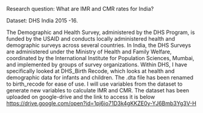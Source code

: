 Research question: What are IMR  and CMR  rates for India?

Dataset: DHS India 2015 -16. 

The Demographic and Health Survey, administered by the DHS Program, is funded by the USAID and conducts locally administered health and demographic surveys across several countries.  In India, the DHS Surveys are administered under the Ministry of Health and Family Welfare, coordinated by the International Institute for Population Sciences, Mumbai, and implemented by groups of survey organizations.  Within DHS, I have specifically looked at DHS_Birth Recode, which looks at health and demographic data for infants and children. The .dta file has been renamed to birth_recode for ease of use. I will use variables from the dataset to generate new variables to calculate IMR and CMR.
The dataset has been uploaded on google-drive and the link to access it is below
https://drive.google.com/open?id=1pj6io71D3k4gKKZE0y-YJ6Bmb3Yg3V-H  

